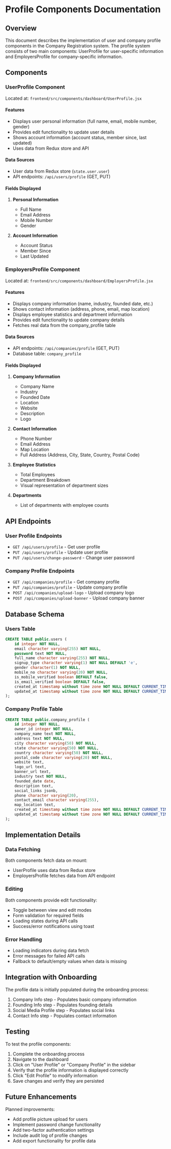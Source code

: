 # Profile Components Documentation

## Overview
This document describes the implementation of user and company profile components in the Company Registration system. The profile system consists of two main components: UserProfile for user-specific information and EmployersProfile for company-specific information.

## Components

### UserProfile Component
Located at: `frontend/src/components/dashboard/UserProfile.jsx`

#### Features
- Displays user personal information (full name, email, mobile number, gender)
- Provides edit functionality to update user details
- Shows account information (account status, member since, last updated)
- Uses data from Redux store and API

#### Data Sources
- User data from Redux store (`state.user.user`)
- API endpoints: `/api/users/profile` (GET, PUT)

#### Fields Displayed
1. **Personal Information**
   - Full Name
   - Email Address
   - Mobile Number
   - Gender

2. **Account Information**
   - Account Status
   - Member Since
   - Last Updated

### EmployersProfile Component
Located at: `frontend/src/components/dashboard/EmployersProfile.jsx`

#### Features
- Displays company information (name, industry, founded date, etc.)
- Shows contact information (address, phone, email, map location)
- Displays employee statistics and department information
- Provides edit functionality to update company details
- Fetches real data from the company_profile table

#### Data Sources
- API endpoints: `/api/companies/profile` (GET, PUT)
- Database table: `company_profile`

#### Fields Displayed
1. **Company Information**
   - Company Name
   - Industry
   - Founded Date
   - Location
   - Website
   - Description
   - Logo

2. **Contact Information**
   - Phone Number
   - Email Address
   - Map Location
   - Full Address (Address, City, State, Country, Postal Code)

3. **Employee Statistics**
   - Total Employees
   - Department Breakdown
   - Visual representation of department sizes

4. **Departments**
   - List of departments with employee counts

## API Endpoints

### User Profile Endpoints
- `GET /api/users/profile` - Get user profile
- `PUT /api/users/profile` - Update user profile
- `PUT /api/users/change-password` - Change user password

### Company Profile Endpoints
- `GET /api/companies/profile` - Get company profile
- `PUT /api/companies/profile` - Update company profile
- `POST /api/companies/upload-logo` - Upload company logo
- `POST /api/companies/upload-banner` - Upload company banner

## Database Schema

### Users Table
```sql
CREATE TABLE public.users (
    id integer NOT NULL,
    email character varying(255) NOT NULL,
    password text NOT NULL,
    full_name character varying(255) NOT NULL,
    signup_type character varying(1) NOT NULL DEFAULT 'e',
    gender character(1) NOT NULL,
    mobile_no character varying(20) NOT NULL,
    is_mobile_verified boolean DEFAULT false,
    is_email_verified boolean DEFAULT false,
    created_at timestamp without time zone NOT NULL DEFAULT CURRENT_TIMESTAMP,
    updated_at timestamp without time zone NOT NULL DEFAULT CURRENT_TIMESTAMP
);
```

### Company Profile Table
```sql
CREATE TABLE public.company_profile (
    id integer NOT NULL,
    owner_id integer NOT NULL,
    company_name text NOT NULL,
    address text NOT NULL,
    city character varying(50) NOT NULL,
    state character varying(50) NOT NULL,
    country character varying(50) NOT NULL,
    postal_code character varying(20) NOT NULL,
    website text,
    logo_url text,
    banner_url text,
    industry text NOT NULL,
    founded_date date,
    description text,
    social_links jsonb,
    phone character varying(20),
    contact_email character varying(255),
    map_location text,
    created_at timestamp without time zone NOT NULL DEFAULT CURRENT_TIMESTAMP,
    updated_at timestamp without time zone NOT NULL DEFAULT CURRENT_TIMESTAMP
);
```

## Implementation Details

### Data Fetching
Both components fetch data on mount:
- UserProfile uses data from Redux store
- EmployersProfile fetches data from API endpoint

### Editing
Both components provide edit functionality:
- Toggle between view and edit modes
- Form validation for required fields
- Loading states during API calls
- Success/error notifications using toast

### Error Handling
- Loading indicators during data fetch
- Error messages for failed API calls
- Fallback to default/empty values when data is missing

## Integration with Onboarding

The profile data is initially populated during the onboarding process:
1. Company Info step - Populates basic company information
2. Founding Info step - Populates founding details
3. Social Media Profile step - Populates social links
4. Contact Info step - Populates contact information

## Testing

To test the profile components:

1. Complete the onboarding process
2. Navigate to the dashboard
3. Click on "User Profile" or "Company Profile" in the sidebar
4. Verify that the profile information is displayed correctly
5. Click "Edit Profile" to modify information
6. Save changes and verify they are persisted

## Future Enhancements

Planned improvements:
- Add profile picture upload for users
- Implement password change functionality
- Add two-factor authentication settings
- Include audit log of profile changes
- Add export functionality for profile data
